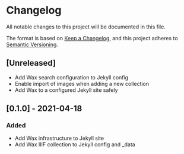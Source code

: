 # Changelog

All notable changes to this project will be documented in this file.

The format is based on [Keep a Changelog](https://keepachangelog.com/en/1.0.0/),
and this project adheres to [Semantic Versioning](https://semver.org/spec/v2.0.0.html).

## [Unreleased]

- Add Wax search configuration to Jekyll config
- Enable import of images when adding a new collection
- Add Wax to a configured Jekyll site safely

## [0.1.0] - 2021-04-18

### Added

- Add Wax infrastructure to Jekyll site
- Add Wax IIIF collection to Jekyll config and _data
